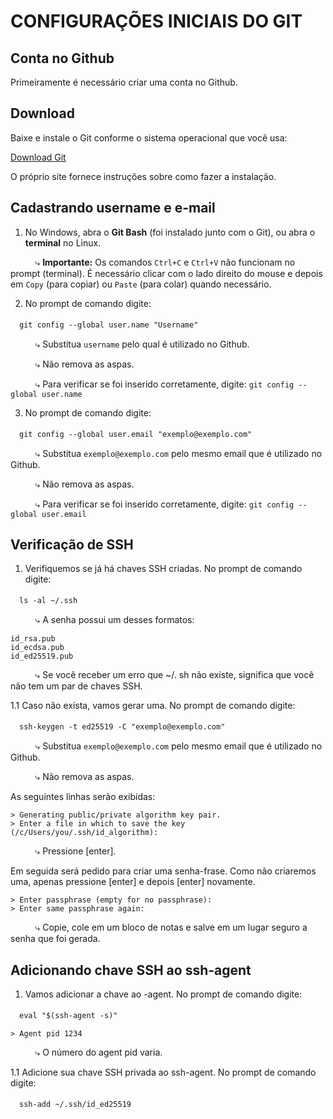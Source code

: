 # CONFIGURAÇÕES INICIAIS DO GIT

## Conta no Github

Primeiramente é necessário criar uma conta no Github.

## Download

Baixe e instale o Git conforme o sistema operacional que você usa:

[Download Git](https://git-scm.com/downloads "Git Download")

O próprio site fornece instruções sobre como fazer a instalação.

## Cadastrando username e e-mail

1. No Windows, abra o **Git Bash** (foi instalado junto com o Git), ou abra o **terminal** no Linux.

&nbsp;&nbsp;&nbsp;&nbsp;&nbsp;&nbsp;&nbsp;&nbsp;&nbsp;&nbsp;⤷ **Importante:** Os comandos `Ctrl+C` e `Ctrl+V` não funcionam no prompt (terminal). É necessário clicar com o lado direito do mouse e depois em `Copy` (para copiar) ou `Paste` (para colar) quando necessário.

2. No prompt de comando digite:

　`git config --global user.name "Username"`

&nbsp;&nbsp;&nbsp;&nbsp;&nbsp;&nbsp;&nbsp;&nbsp;&nbsp;&nbsp;⤷ Substitua `username` pelo qual é utilizado no Github.

&nbsp;&nbsp;&nbsp;&nbsp;&nbsp;&nbsp;&nbsp;&nbsp;&nbsp;&nbsp;⤷ Não remova as aspas.

&nbsp;&nbsp;&nbsp;&nbsp;&nbsp;&nbsp;&nbsp;&nbsp;&nbsp;&nbsp;⤷ Para verificar se foi inserido corretamente, digite: `git config --global user.name`

3. No prompt de comando digite:

　`git config --global user.email "exemplo@exemplo.com"`

&nbsp;&nbsp;&nbsp;&nbsp;&nbsp;&nbsp;&nbsp;&nbsp;&nbsp;&nbsp;⤷ Substitua `exemplo@exemplo.com` pelo mesmo email que é utilizado no Github.

&nbsp;&nbsp;&nbsp;&nbsp;&nbsp;&nbsp;&nbsp;&nbsp;&nbsp;&nbsp;⤷ Não remova as aspas.

&nbsp;&nbsp;&nbsp;&nbsp;&nbsp;&nbsp;&nbsp;&nbsp;&nbsp;&nbsp;⤷ Para verificar se foi inserido corretamente, digite: `git config --global user.email`

## Verificação de SSH

1. Verifiquemos se já há chaves SSH criadas. No prompt de comando digite:

　`ls -al ~/.ssh`

&nbsp;&nbsp;&nbsp;&nbsp;&nbsp;&nbsp;&nbsp;&nbsp;&nbsp;&nbsp;⤷ A senha possui um desses formatos:
```
id_rsa.pub
id_ecdsa.pub
id_ed25519.pub
```

&nbsp;&nbsp;&nbsp;&nbsp;&nbsp;&nbsp;&nbsp;&nbsp;&nbsp;&nbsp;⤷ Se você receber um erro que ~/. sh não existe, significa que você não tem um par de chaves SSH.

1.1 Caso não exista, vamos gerar uma. No prompt de comando digite:

　`ssh-keygen -t ed25519 -C "exemplo@exemplo.com"`

&nbsp;&nbsp;&nbsp;&nbsp;&nbsp;&nbsp;&nbsp;&nbsp;&nbsp;&nbsp;⤷ Substitua `exemplo@exemplo.com` pelo mesmo email que é utilizado no Github.

&nbsp;&nbsp;&nbsp;&nbsp;&nbsp;&nbsp;&nbsp;&nbsp;&nbsp;&nbsp;⤷ Não remova as aspas.

As seguintes linhas serão exibidas: 

```
> Generating public/private algorithm key pair.
> Enter a file in which to save the key (/c/Users/you/.ssh/id_algorithm):
```

&nbsp;&nbsp;&nbsp;&nbsp;&nbsp;&nbsp;&nbsp;&nbsp;&nbsp;&nbsp;⤷ Pressione [enter].

Em seguida será pedido para criar uma senha-frase. Como não criaremos uma, apenas pressione [enter] e depois [enter] novamente.

```
> Enter passphrase (empty for no passphrase):
> Enter same passphrase again:
```

&nbsp;&nbsp;&nbsp;&nbsp;&nbsp;&nbsp;&nbsp;&nbsp;&nbsp;&nbsp;⤷ Copie, cole em um bloco de notas e salve em um lugar seguro a senha que foi gerada.

## Adicionando chave SSH ao ssh-agent

1. Vamos adicionar a chave ao -agent. No prompt de comando digite:

　`eval "$(ssh-agent -s)"`

```
> Agent pid 1234
```

&nbsp;&nbsp;&nbsp;&nbsp;&nbsp;&nbsp;&nbsp;&nbsp;&nbsp;&nbsp;⤷ O número do agent pid varia.

1.1 Adicione sua chave SSH privada ao ssh-agent. No prompt de comando digite:

　`ssh-add ~/.ssh/id_ed25519`